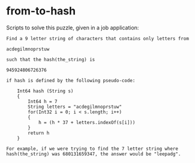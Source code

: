 # from-to-hash
Scripts to solve this puzzle, given in a job application:

    Find a 9 letter string of characters that contains only letters from
    
    acdegilmnoprstuw
    
    such that the hash(the_string) is
    
    945924806726376
    
    if hash is defined by the following pseudo-code:
    
        Int64 hash (String s)
        {
            Int64 h = 7
            String letters = "acdegilmnoprstuw"
            for(Int32 i = 0; i < s.length; i++)
            {
                h = (h * 37 + letters.indexOf(s[i]))
            }
            return h
        }
    
    For example, if we were trying to find the 7 letter string where hash(the_string) was 680131659347, the answer would be "leepadg".

